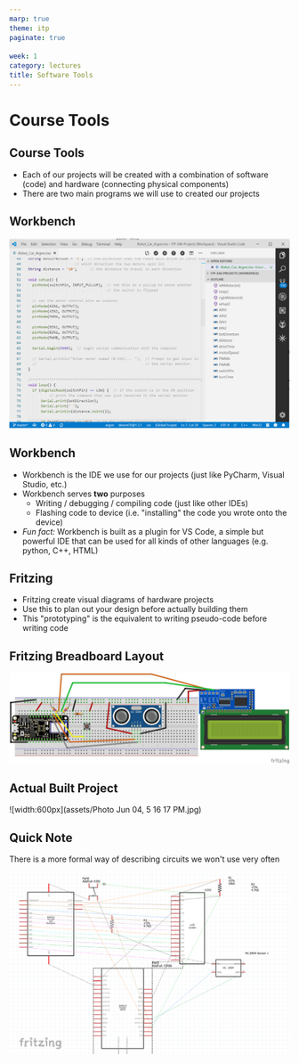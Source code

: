 ```yaml
---
marp: true
theme: itp
paginate: true

week: 1
category: lectures
title: Software Tools
---
```


<!-- headingDivider: 2 -->

# Course Tools

## Course Tools

- Each of our projects will be created with a combination of software (code) and hardware (connecting physical components)
- There are two main programs we will use to created our projects

## 

## Workbench

![width: 600px](assets/1565051874830.png)

## Workbench

- Workbench is the IDE we use for our projects (just like PyCharm, Visual Studio, etc.)
- Workbench serves **two** purposes
  - Writing / debugging / compiling code (just like other IDEs)
  - Flashing code to device (i.e. "installing" the code you wrote onto the device)
- *Fun fact:* Workbench is built as a plugin for VS Code, a simple but powerful IDE that can be used for all kinds of other languages (e.g. python, C++, HTML)

## Fritzing

- Fritzing create visual diagrams of hardware projects
- Use this to plan out your design before actually building them
- This "prototyping" is the equivalent to writing pseudo-code before writing code

## Fritzing Breadboard Layout

![width:500px](assets/TE5_range_finder_(Argon)_bb-1565052544681.png)

## Actual Built Project

![width:600px](assets/Photo Jun 04, 5 16 17 PM.jpg)

## Quick Note

There is a more formal way of describing circuits we won't use very often

![width:400px](assets/1565052726261.png)